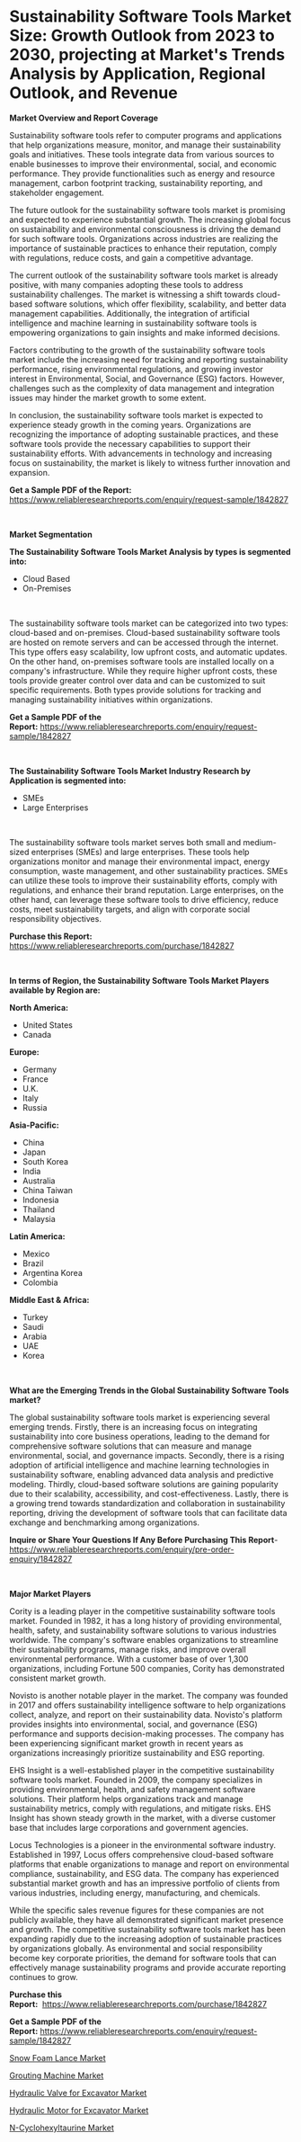 <p><h1>Sustainability Software Tools Market Size: Growth Outlook from 2023 to 2030, projecting at Market's Trends Analysis by Application, Regional Outlook, and Revenue</h1></p><p><strong>Market Overview and Report Coverage</strong></p>
<p><p>Sustainability software tools refer to computer programs and applications that help organizations measure, monitor, and manage their sustainability goals and initiatives. These tools integrate data from various sources to enable businesses to improve their environmental, social, and economic performance. They provide functionalities such as energy and resource management, carbon footprint tracking, sustainability reporting, and stakeholder engagement.</p><p>The future outlook for the sustainability software tools market is promising and expected to experience substantial growth. The increasing global focus on sustainability and environmental consciousness is driving the demand for such software tools. Organizations across industries are realizing the importance of sustainable practices to enhance their reputation, comply with regulations, reduce costs, and gain a competitive advantage.</p><p>The current outlook of the sustainability software tools market is already positive, with many companies adopting these tools to address sustainability challenges. The market is witnessing a shift towards cloud-based software solutions, which offer flexibility, scalability, and better data management capabilities. Additionally, the integration of artificial intelligence and machine learning in sustainability software tools is empowering organizations to gain insights and make informed decisions.</p><p>Factors contributing to the growth of the sustainability software tools market include the increasing need for tracking and reporting sustainability performance, rising environmental regulations, and growing investor interest in Environmental, Social, and Governance (ESG) factors. However, challenges such as the complexity of data management and integration issues may hinder the market growth to some extent.</p><p>In conclusion, the sustainability software tools market is expected to experience steady growth in the coming years. Organizations are recognizing the importance of adopting sustainable practices, and these software tools provide the necessary capabilities to support their sustainability efforts. With advancements in technology and increasing focus on sustainability, the market is likely to witness further innovation and expansion.</p></p>
<p><strong>Get a Sample PDF of the Report:</strong> <a href="https://www.reliableresearchreports.com/enquiry/request-sample/1842827">https://www.reliableresearchreports.com/enquiry/request-sample/1842827</a></p>
<p>&nbsp;</p>
<p><strong>Market Segmentation</strong></p>
<p><strong>The Sustainability Software Tools Market Analysis by types is segmented into:</strong></p>
<p><ul><li>Cloud Based</li><li>On-Premises</li></ul></p>
<p>&nbsp;</p>
<p><p>The sustainability software tools market can be categorized into two types: cloud-based and on-premises. Cloud-based sustainability software tools are hosted on remote servers and can be accessed through the internet. This type offers easy scalability, low upfront costs, and automatic updates. On the other hand, on-premises software tools are installed locally on a company's infrastructure. While they require higher upfront costs, these tools provide greater control over data and can be customized to suit specific requirements. Both types provide solutions for tracking and managing sustainability initiatives within organizations.</p></p>
<p><strong>Get a Sample PDF of the Report:</strong>&nbsp;<a href="https://www.reliableresearchreports.com/enquiry/request-sample/1842827">https://www.reliableresearchreports.com/enquiry/request-sample/1842827</a></p>
<p>&nbsp;</p>
<p><strong>The Sustainability Software Tools Market Industry Research by Application is segmented into:</strong></p>
<p><ul><li>SMEs</li><li>Large Enterprises</li></ul></p>
<p>&nbsp;</p>
<p><p>The sustainability software tools market serves both small and medium-sized enterprises (SMEs) and large enterprises. These tools help organizations monitor and manage their environmental impact, energy consumption, waste management, and other sustainability practices. SMEs can utilize these tools to improve their sustainability efforts, comply with regulations, and enhance their brand reputation. Large enterprises, on the other hand, can leverage these software tools to drive efficiency, reduce costs, meet sustainability targets, and align with corporate social responsibility objectives.</p></p>
<p><strong>Purchase this Report:</strong>&nbsp; <a href="https://www.reliableresearchreports.com/purchase/1842827">https://www.reliableresearchreports.com/purchase/1842827</a></p>
<p>&nbsp;</p>
<p><strong>In terms of Region, the Sustainability Software Tools Market Players available by Region are:</strong></p>
<p>
    <p> <strong> North America: </strong>
        <ul>
            <li>United States</li>
            <li>Canada</li>
        </ul>
        </p> 
    <p> <strong> Europe: </strong>
        <ul>
            <li>Germany</li>
            <li>France</li>
            <li>U.K.</li>
            <li>Italy</li>
            <li>Russia</li>
        </ul>
        </p> 
    <p> <strong> Asia-Pacific: </strong>
        <ul>
            <li>China</li>
            <li>Japan</li>
            <li>South Korea</li>
            <li>India</li>
            <li>Australia</li>
            <li>China Taiwan</li>
            <li>Indonesia</li>
            <li>Thailand</li>
            <li>Malaysia</li>
        </ul>
        </p> 
    <p> <strong> Latin America: </strong>
        <ul>
            <li>Mexico</li>
            <li>Brazil</li>
            <li>Argentina Korea</li>
            <li>Colombia</li>
        </ul>
        </p> 
    <p> <strong> Middle East & Africa: </strong>
        <ul>
            <li>Turkey</li>
            <li>Saudi</li>
            <li>Arabia</li>
            <li>UAE</li>
            <li>Korea</li>
        </ul>
    </p>
    </p>
<p>&nbsp;</p>
<p><strong>What are the Emerging Trends in the Global Sustainability Software Tools market?</strong></p>
<p><p>The global sustainability software tools market is experiencing several emerging trends. Firstly, there is an increasing focus on integrating sustainability into core business operations, leading to the demand for comprehensive software solutions that can measure and manage environmental, social, and governance impacts. Secondly, there is a rising adoption of artificial intelligence and machine learning technologies in sustainability software, enabling advanced data analysis and predictive modeling. Thirdly, cloud-based software solutions are gaining popularity due to their scalability, accessibility, and cost-effectiveness. Lastly, there is a growing trend towards standardization and collaboration in sustainability reporting, driving the development of software tools that can facilitate data exchange and benchmarking among organizations.</p></p>
<p><strong>Inquire or Share Your Questions If Any Before Purchasing This Report</strong>- <a href="https://www.reliableresearchreports.com/enquiry/pre-order-enquiry/1842827">https://www.reliableresearchreports.com/enquiry/pre-order-enquiry/1842827</a></p>
<p>&nbsp;</p>
<p><strong>Major Market Players</strong></p>
<p><p>Cority is a leading player in the competitive sustainability software tools market. Founded in 1982, it has a long history of providing environmental, health, safety, and sustainability software solutions to various industries worldwide. The company's software enables organizations to streamline their sustainability programs, manage risks, and improve overall environmental performance. With a customer base of over 1,300 organizations, including Fortune 500 companies, Cority has demonstrated consistent market growth.</p><p>Novisto is another notable player in the market. The company was founded in 2017 and offers sustainability intelligence software to help organizations collect, analyze, and report on their sustainability data. Novisto's platform provides insights into environmental, social, and governance (ESG) performance and supports decision-making processes. The company has been experiencing significant market growth in recent years as organizations increasingly prioritize sustainability and ESG reporting.</p><p>EHS Insight is a well-established player in the competitive sustainability software tools market. Founded in 2009, the company specializes in providing environmental, health, and safety management software solutions. Their platform helps organizations track and manage sustainability metrics, comply with regulations, and mitigate risks. EHS Insight has shown steady growth in the market, with a diverse customer base that includes large corporations and government agencies.</p><p>Locus Technologies is a pioneer in the environmental software industry. Established in 1997, Locus offers comprehensive cloud-based software platforms that enable organizations to manage and report on environmental compliance, sustainability, and ESG data. The company has experienced substantial market growth and has an impressive portfolio of clients from various industries, including energy, manufacturing, and chemicals.</p><p>While the specific sales revenue figures for these companies are not publicly available, they have all demonstrated significant market presence and growth. The competitive sustainability software tools market has been expanding rapidly due to the increasing adoption of sustainable practices by organizations globally. As environmental and social responsibility become key corporate priorities, the demand for software tools that can effectively manage sustainability programs and provide accurate reporting continues to grow.</p></p>
<p><strong>Purchase this Report:</strong>&nbsp;&nbsp;<a href="https://www.reliableresearchreports.com/purchase/1842827">https://www.reliableresearchreports.com/purchase/1842827</a></p>
<p></p>
<p><strong>Get a Sample PDF of the Report:</strong>&nbsp;<a href="https://www.reliableresearchreports.com/enquiry/request-sample/1842827">https://www.reliableresearchreports.com/enquiry/request-sample/1842827</a></p>
<p><p><a href="https://www.linkedin.com/pulse/snow-foam-lance-market-challenges-opportunities-growth-drivers/">Snow Foam Lance Market</a></p><p><a href="https://www.linkedin.com/pulse/grouting-machine-market-size-share-amp-trends-analysis/">Grouting Machine Market</a></p><p><a href="https://medium.com/@zoeyjohns1903/hydraulic-valve-for-excavator-market-analysis-and-sze-forecasted-for-period-from-2023-to-2030-508949073405">Hydraulic Valve for Excavator Market</a></p><p><a href="https://medium.com/@bartlakin/hydraulic-motor-for-excavator-market-insight-market-trends-growth-forecasted-from-2023-to-2030-36c11c6fd6af">Hydraulic Motor for Excavator Market</a></p><p><a href="https://www.linkedin.com/pulse/n-cyclohexyltaurine-market-research-report-provides-thorough/">N-Cyclohexyltaurine Market</a></p></p>